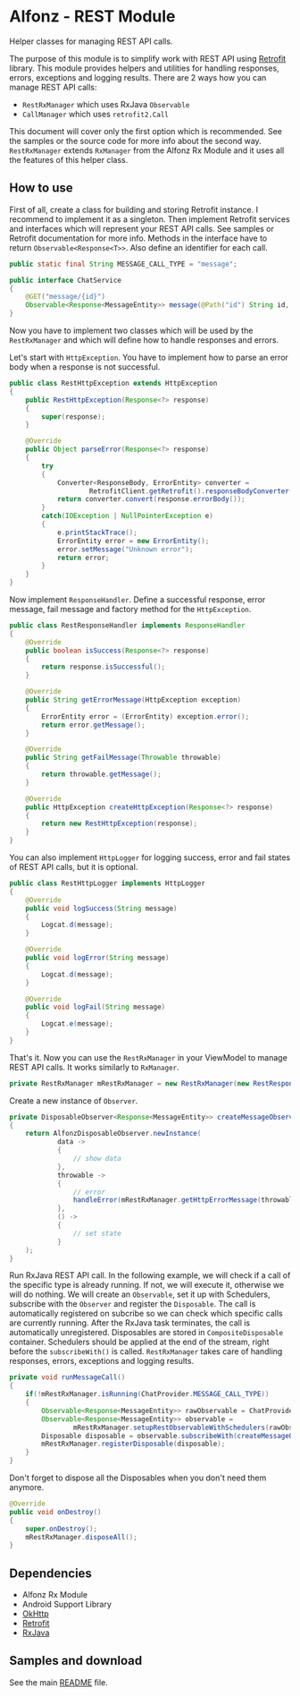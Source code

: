 Alfonz - REST Module
====================

Helper classes for managing REST API calls.

The purpose of this module is to simplify work with REST API using [Retrofit](https://github.com/square/retrofit) library. This module provides helpers and utilities for handling responses, errors, exceptions and logging results. There are 2 ways how you can manage REST API calls:

* `RestRxManager` which uses RxJava `Observable`
* `CallManager` which uses `retrofit2.Call`

This document will cover only the first option which is recommended. See the samples or the source code for more info about the second way. `RestRxManager` extends `RxManager` from the Alfonz Rx Module and it uses all the features of this helper class.


How to use
----------

First of all, create a class for building and storing Retrofit instance. I recommend to implement it as a singleton. Then implement Retrofit services and interfaces which will represent your REST API calls. See samples or Retrofit documentation for more info. Methods in the interface have to return `Observable<Response<T>>`. Also define an identifier for each call.

```java
public static final String MESSAGE_CALL_TYPE = "message";

public interface ChatService
{
	@GET("message/{id}")
	Observable<Response<MessageEntity>> message(@Path("id") String id, @Query("lang") String lang);
}
```

Now you have to implement two classes which will be used by the `RestRxManager` and which will define how to handle responses and errors.

Let's start with `HttpException`. You have to implement how to parse an error body when a response is not successful.

```java
public class RestHttpException extends HttpException
{
	public RestHttpException(Response<?> response)
	{
		super(response);
	}

	@Override
	public Object parseError(Response<?> response)
	{
		try
		{
			Converter<ResponseBody, ErrorEntity> converter =
					RetrofitClient.getRetrofit().responseBodyConverter(ErrorEntity.class, new Annotation[0]);
			return converter.convert(response.errorBody());
		}
		catch(IOException | NullPointerException e)
		{
			e.printStackTrace();
			ErrorEntity error = new ErrorEntity();
			error.setMessage("Unknown error");
			return error;
		}
	}
}
```

Now implement `ResponseHandler`. Define a successful response, error message, fail message and factory method for the `HttpException`.

```java
public class RestResponseHandler implements ResponseHandler
{
	@Override
	public boolean isSuccess(Response<?> response)
	{
		return response.isSuccessful();
	}

	@Override
	public String getErrorMessage(HttpException exception)
	{
		ErrorEntity error = (ErrorEntity) exception.error();
		return error.getMessage();
	}

	@Override
	public String getFailMessage(Throwable throwable)
	{
		return throwable.getMessage();
	}

	@Override
	public HttpException createHttpException(Response<?> response)
	{
		return new RestHttpException(response);
	}
}
```

You can also implement `HttpLogger` for logging success, error and fail states of REST API calls, but it is optional.

```java
public class RestHttpLogger implements HttpLogger
{
	@Override
	public void logSuccess(String message)
	{
		Logcat.d(message);
	}

	@Override
	public void logError(String message)
	{
		Logcat.d(message);
	}

	@Override
	public void logFail(String message)
	{
		Logcat.e(message);
	}
}
```

That's it. Now you can use the `RestRxManager` in your ViewModel to manage REST API calls. It works similarly to `RxManager`.

```java
private RestRxManager mRestRxManager = new RestRxManager(new RestResponseHandler(), new RestHttpLogger());
```

Create a new instance of `Observer`.

```java
private DisposableObserver<Response<MessageEntity>> createMessageObserver()
{
	return AlfonzDisposableObserver.newInstance(
			data ->
			{
				// show data
			},
			throwable ->
			{
				// error
				handleError(mRestRxManager.getHttpErrorMessage(throwable));
			},
			() ->
			{
				// set state
			}
	);
}
```

Run RxJava REST API call. In the following example, we will check if a call of the specific type is already running. If not, we will execute it, otherwise we will do nothing. We will create an `Observable`, set it up with Schedulers, subscribe with the `Observer` and register the `Disposable`. The call is automatically registered on subcribe so we can check which specific calls are currently running. After the RxJava task terminates, the call is automatically unregistered. Disposables are stored in `CompositeDisposable` container. Schedulers should be applied at the end of the stream, right before the `subscribeWith()` is called. `RestRxManager` takes care of handling responses, errors, exceptions and logging results.

```java
private void runMessageCall()
{
	if(!mRestRxManager.isRunning(ChatProvider.MESSAGE_CALL_TYPE))
	{
		Observable<Response<MessageEntity>> rawObservable = ChatProvider.getService().message("42", "en");
		Observable<Response<MessageEntity>> observable =
				mRestRxManager.setupRestObservableWithSchedulers(rawObservable, ChatProvider.MESSAGE_CALL_TYPE);
		Disposable disposable = observable.subscribeWith(createMessageObserver());
		mRestRxManager.registerDisposable(disposable);
	}
}
```

Don't forget to dispose all the Disposables when you don't need them anymore.

```java
@Override
public void onDestroy()
{
	super.onDestroy();
	mRestRxManager.disposeAll();
}
```


Dependencies
------------

* Alfonz Rx Module
* Android Support Library
* [OkHttp](https://github.com/square/okhttp)
* [Retrofit](https://github.com/square/retrofit)
* [RxJava](https://github.com/ReactiveX/RxJava)


Samples and download
--------------------

See the main [README](https://github.com/petrnohejl/Alfonz/) file.
